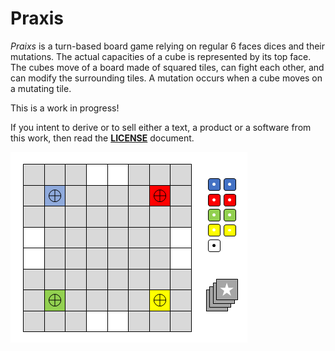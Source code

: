 # Praxis

*Praixs* is a turn-based board game relying on regular 6 faces dices and their mutations. The actual capacities of a cube is represented by its top face. The cubes move of a board made of squared tiles, can fight each other, and can modify the surrounding tiles. A mutation occurs when a cube moves on a mutating tile.

This is a work in progress!

If you intent to derive or to sell either a text, a product or a software from this work, then read the [**LICENSE**](./docs/LICENSE.md) document. 

![](./pictures/praxis-overview.png)
